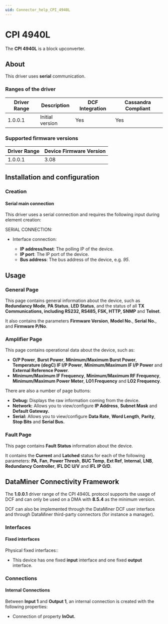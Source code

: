 ```yaml
---
uid: Connector_help_CPI_4940L
---
```


# CPI 4940L

The **CPI 4940L** is a block upconverter.

## About

This driver uses **serial** communication.

### Ranges of the driver

| **Driver Range** | **Description** | **DCF Integration** | **Cassandra Compliant** |
|------------------|-----------------|---------------------|-------------------------|
| 1.0.0.1          | Initial version | Yes                 | Yes                     |

### Supported firmware versions

| **Driver Range** | **Device Firmware Version** |
|------------------|-----------------------------|
| 1.0.0.1          | 3.08                        |

## Installation and configuration

### Creation

#### Serial main connection

This driver uses a serial connection and requires the following input during element creation:

SERIAL CONNECTION:

- Interface connection:

  - **IP address/host**: The polling IP of the device.
  - **IP port**: The IP port of the device.
  - **Bus address**: The bus address of the device, e.g. *95*.

## Usage

### General Page

This page contains general information about the device, such as **Redundancy Mode**, **PA Status**, **LED Status**, and the status of all **TX Communications, including RS232, RS485, FSK, HTTP, SNMP** and **Telnet**.

It also contains the parameters **Firmware Version**, **Model No.**, **Serial No.**, and **Firmware P/No**.

### Amplifier Page

This page contains operational data about the device, such as:

- **O/P Power**, **Burst Power**, **Minimum/Maximum Burst Power**, **Temperature (degC) IF I/P Power**, **Minimum/Maximum IF I/P Power** and **External Reference Power**.
- **Minimum/Maximum IF Frequency**, **Minimum/Maximum RF Frequency**, **Minimum/Maximum Power Meter**, **LO1 Frequency** and **LO2 Frequency**.

There are also a number of page buttons:

- **Debug:** Displays the raw information coming from the device.
- **Network:** Allows you to view/configure **IP Address**, **Subnet Mask** and **Default Gateway.**
- **Serial:** Allows you to view/configure **Data Rate**, **Word Length**, **Parity**, **Stop Bits** and **Serial Bus.**

### Fault Page

This page contains **Fault Status** information about the device.

It contains the **Current** and **Latched** status for each of the following parameters: **PA**, **Fan**, **Power Thresh**, **BUC Temp**, **Ext Ref**, **Internal**, **LNB**, **Redundancy Controller**, **IFL DC U/V** and **IFL IP O/D**.

## DataMiner Connectivity Framework

The **1.0.0.1** driver range of the CPI 4940L protocol supports the usage of DCF and can only be used on a DMA with **8.5.4** as the minimum version.

DCF can also be implemented through the DataMiner DCF user interface and through DataMiner third-party connectors (for instance a manager).

### Interfaces

#### Fixed interfaces

Physical fixed interfaces::

- This device has one fixed **input** interface and one fixed **output** interface.

### Connections

#### Internal Connections

Between **Input 1** and **Output 1**, an internal connection is created with the following properties:

- Connection of property **InOut.**
